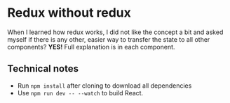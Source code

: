 # Redux without redux

When I learned how redux works, I did not like the concept a bit and asked myself if there is any other, easier way to transfer the state to all other components?
<b>YES!</b>
Full explanation is in each component.

## Technical notes

- Run `npm install` after cloning to download all dependencies
- Use `npm run dev -- --watch` to build React.
